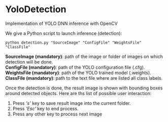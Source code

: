 # YoloDetection
Implementation of YOLO DNN inference with OpenCV

We give a Python script to launch inference (detection):

```shell
python detection.py "SourceImage" "ConfigFile" "WeightsFile" "ClassFile"
```

**SourceImage (mandatory)**: path of the image or folder of images on which detection will be done.  
**ConfigFile (mandatory)**: path of the YOLO configuration file (.cfg).  
**WeightsFile (mandatory)**: path of the YOLO trained model (.weights).  
**ClassFile (mandatory)**: path to the text file where are listed all class labels.

Once the detection is done, the result image is shown with bounding boxes around detected objects.
Here are ths list of possible user interaction:
1. Press *'s'* key to save result image into the current folder.
2. Press *'Esc'* key to end process.
3. Press any other key to process next image
